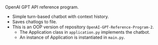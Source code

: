 OpenAI GPT API reference program.
- Simple turn-based chatbot with context history.
- Saves chatlogs to file.
- This is an OOP version of repository `OpenAI-GPT-Reference-Program-2`.
  - The Application class in `application.py` implements the chatbot.
  - An instance of Application is instantiated in `main.py`. 
